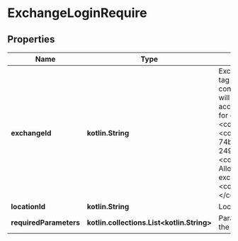 
# ExchangeLoginRequire

## Properties
Name | Type | Description | Notes
------------ | ------------- | ------------- | -------------
**exchangeId** | **kotlin.String** | Exchange identifier and optional tag identifying specific account configured when the software will be managing multiple accounts on the same exchange; for eg:  &lt;code&gt;BITSTAMP&lt;/code&gt; &lt;code&gt;BITSTAMP/7c177641-74bd-4dbe-9b01-2497c12a5f70&#x60;&lt;/code&gt; &lt;code&gt;BITSTAMP/2574&lt;/code&gt; Allowed separators between the exchange identifier and the tag: &lt;code&gt;~/.,:;\\!@#$%^&amp;*-_+&#x3D;.&lt;/code&gt;  |  [optional]
**locationId** | **kotlin.String** | Location identifier |  [optional]
**requiredParameters** | **kotlin.collections.List&lt;kotlin.String&gt;** | Parameters required to log into the exchange |  [optional]



